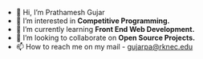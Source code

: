 - 👋 Hi, I’m Prathamesh Gujar
- 👀 I’m interested in **Competitive Programming.**
- 🌱 I’m currently learning **Front End Web Development.**
- 💞️ I’m looking to collaborate on **Open Source Projects.**
- 📫 How to reach me on my mail - gujarpa@rknec.edu

<!---
GujarPrathamesh16/GujarPrathamesh16 is a ✨ special ✨ repository because its `README.md` (this file) appears on your GitHub profile.
You can click the Preview link to take a look at your changes.
--->
